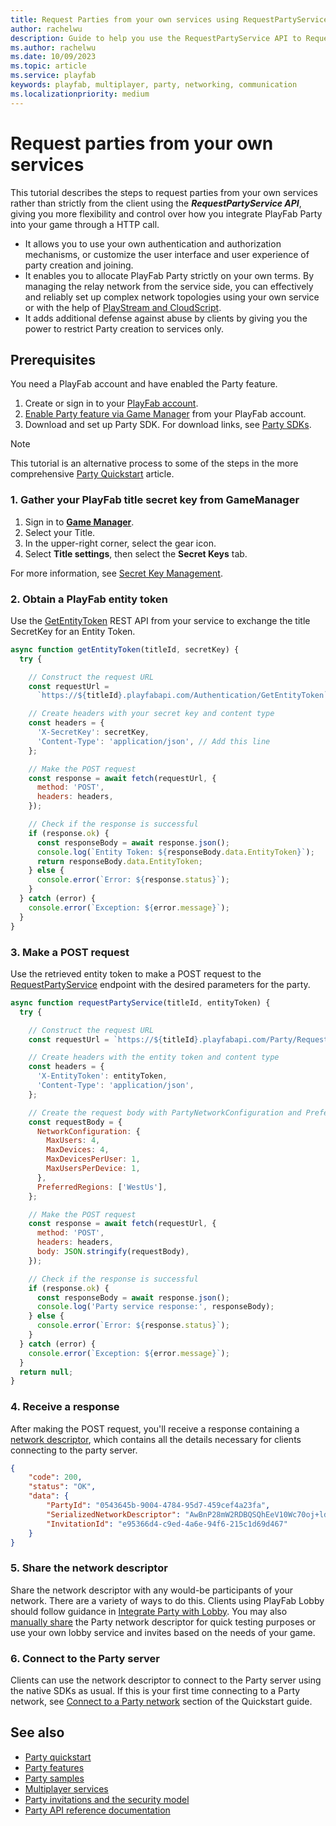 ```yaml
---
title: Request Parties from your own services using RequestPartyService 
author: rachelwu
description: Guide to help you use the RequestPartyService API to Request Parties from your own services
ms.author: rachelwu
ms.date: 10/09/2023
ms.topic: article
ms.service: playfab
keywords: playfab, multiplayer, party, networking, communication 
ms.localizationpriority: medium 
---
```


# Request parties from your own services

This tutorial describes the steps to request parties from your own services rather than strictly from the client using the ***RequestPartyService API***, giving you more flexibility and control over how you integrate PlayFab Party into your game through a HTTP call. 

* It allows you to use your own authentication and authorization mechanisms, or customize the user interface and user experience of party creation and joining.
* It enables you to allocate PlayFab Party strictly on your own terms. By managing the relay network from the service side, you can effectively and reliably set up complex network topologies using your own service or with the help of [PlayStream and CloudScript](../../../data-analytics/acting-data/action-rules-using-cloudscript-actions-with-playstream.md).
* It adds additional defense against abuse by clients by giving you the power to restrict Party creation to services only.

## Prerequisites

You need a PlayFab account and have enabled the Party feature. 

1. Create or sign in to your [PlayFab account](https://playfab.com). 
2. [Enable Party feature via Game Manager](enable-party.md) from your PlayFab account.
3. Download and set up Party SDK. For download links, see [Party SDKs](party-sdks.md).

> [!Note]
> This tutorial is an alternative process to some of the steps in the more comprehensive [Party Quickstart](quickstart.md) article. 

### 1. Gather your PlayFab title secret key from GameManager

1. Sign in to **[Game Manager](https://developer.playfab.com/)**.
2. Select your Title.
3. In the upper-right corner, select the gear icon.
4. Select **Title settings**, then select the **Secret Keys** tab.
   
For more information, see [Secret Key Management](../../../gamemanager/secret-key-management.md). 

### 2. Obtain a PlayFab entity token

Use the [GetEntityToken](/rest/api/playfab/authentication/authentication/get-entity-token) REST API from your service to exchange the title SecretKey for an Entity Token.

```js
async function getEntityToken(titleId, secretKey) {
  try {

    // Construct the request URL
    const requestUrl =
      `https://${titleId}.playfabapi.com/Authentication/GetEntityToken`;

    // Create headers with your secret key and content type
    const headers = {
      'X-SecretKey': secretKey,
      'Content-Type': 'application/json', // Add this line
    };

    // Make the POST request
    const response = await fetch(requestUrl, {
      method: 'POST',
      headers: headers,
    });

    // Check if the response is successful
    if (response.ok) {
      const responseBody = await response.json();
      console.log(`Entity Token: ${responseBody.data.EntityToken}`);
      return responseBody.data.EntityToken;
    } else {
      console.error(`Error: ${response.status}`);
    }
  } catch (error) {
    console.error(`Exception: ${error.message}`);
  }
}
```

### 3. Make a POST request

Use the retrieved entity token to make a POST request to the [RequestPartyService](/rest/api/playfab/multiplayer/multiplayer-server/request-party-service) endpoint with the desired parameters for the party. 

```js
async function requestPartyService(titleId, entityToken) {
  try {

    // Construct the request URL
    const requestUrl = `https://${titleId}.playfabapi.com/Party/RequestPartyService`;

    // Create headers with the entity token and content type
    const headers = {
      'X-EntityToken': entityToken,
      'Content-Type': 'application/json',
    };

    // Create the request body with PartyNetworkConfiguration and PreferredRegions
    const requestBody = {
      NetworkConfiguration: {
        MaxUsers: 4,
        MaxDevices: 4,
        MaxDevicesPerUser: 1,
        MaxUsersPerDevice: 1,
      },
      PreferredRegions: ['WestUs'],
    };

    // Make the POST request
    const response = await fetch(requestUrl, {
      method: 'POST',
      headers: headers,
      body: JSON.stringify(requestBody),
    });

    // Check if the response is successful
    if (response.ok) {
      const responseBody = await response.json();
      console.log('Party service response:', responseBody);
    } else {
      console.error(`Error: ${response.status}`);
    }
  } catch (error) {
    console.error(`Exception: ${error.message}`);
  }
  return null;
}
```

### 4. Receive a response

After making the POST request, you'll receive a response containing a [network descriptor](/rest/api/playfab/multiplayer/multiplayer-server/request-party-service#requestpartyserviceresponse), which contains all the details necessary for clients connecting to the party server.

```json
{
    "code": 200,
    "status": "OK",
    "data": {
        "PartyId": "0543645b-9004-4784-95d7-459cef4a23fa",
        "SerializedNetworkDescriptor": "AwBnP28mW2RDBQSQhEeV10Wc70oj+ldlc3RVcwAAAAAAAAAAAAAAAAAAPXqiEpapxSC+Owo1h8qJ5NuEOmtS0oeJqq8h6q5ybZZrbktkbnMtaXIwLTgxZTUtNTI3MWZiZDYtMmMyYS00NGE0LThhNjAtNmZlZjI4ZDAzMjc5Lndlc3R1cy5jbG91ZGFwcC5henVyZS5jb20=",
        "InvitationId": "e95366d4-c9ed-4a6e-94f6-215c1d69d467"
    }
}
```

### 5. Share the network descriptor

Share the network descriptor with any would-be participants of your network. There are a variety of ways to do this.  Clients using PlayFab Lobby should follow guidance in [Integrate Party with Lobby](party-lobby-integration.md). You may also [manually share](quickstart.md#manually-share-party-network-descriptor) the Party network descriptor for quick testing purposes or use your own lobby service and invites based on the needs of your game.

### 6. Connect to the Party server

Clients can use the network descriptor to connect to the Party server using the native SDKs as usual. If this is your first time connecting to a Party network, see [Connect to a Party network](quickstart.md#connect-to-a-party-network) section of the Quickstart guide. 

## See also

* [Party quickstart](quickstart.md)
* [Party features](party-features.md)
* [Party samples](party-samples.md)
* [Multiplayer services](../mpintro.md)
* [Party invitations and the security model](concepts-invitations-security-model.md)
* [Party API reference documentation](reference/party_members.md)
